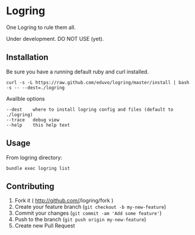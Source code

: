 # Logring

One Logring to rule them all.

Under development. DO NOT USE (yet).

## Installation

Be sure you have a running default ruby and curl installed.

    curl -s -L https://raw.github.com/eduvo/logring/master/install | bash -s -- --dest=./logring

Availble options

    --dest    where to install logring config and files (default to ./logring)
    --trace   debug view
    --help    this help text

## Usage

From logring directory:

    bundle exec logring list

## Contributing

1. Fork it ( http://github.com/<my-github-username>/logring/fork )
2. Create your feature branch (`git checkout -b my-new-feature`)
3. Commit your changes (`git commit -am 'Add some feature'`)
4. Push to the branch (`git push origin my-new-feature`)
5. Create new Pull Request
